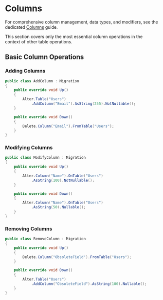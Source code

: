 # Columns

For comprehensive column management, data types, and modifiers, see the dedicated [Columns](/basics/columns.md) guide.

This section covers only the most essential column operations in the context of other table operations.

## Basic Column Operations

### Adding Columns

```csharp
public class AddColumn : Migration
{
    public override void Up()
    {
        Alter.Table("Users")
            .AddColumn("Email").AsString(255).NotNullable();
    }

    public override void Down()
    {
        Delete.Column("Email").FromTable("Users");
    }
}
```

### Modifying Columns

```csharp
public class ModifyColumn : Migration
{
    public override void Up()
    {
        Alter.Column("Name").OnTable("Users")
            .AsString(100).NotNullable();
    }

    public override void Down()
    {
        Alter.Column("Name").OnTable("Users")
            .AsString(50).Nullable();
    }
}
```

### Removing Columns

```csharp
public class RemoveColumn : Migration
{
    public override void Up()
    {
        Delete.Column("ObsoleteField").FromTable("Users");
    }

    public override void Down()
    {
        Alter.Table("Users")
            .AddColumn("ObsoleteField").AsString(100).Nullable();
    }
}
```
